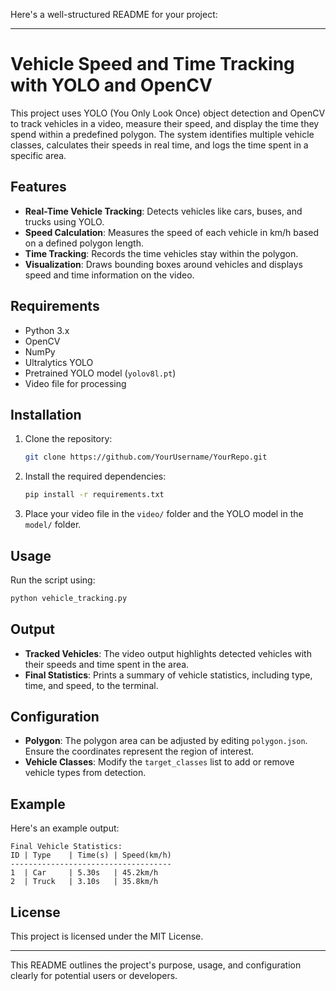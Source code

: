 Here's a well-structured README for your project:

---

# Vehicle Speed and Time Tracking with YOLO and OpenCV

This project uses YOLO (You Only Look Once) object detection and OpenCV to track vehicles in a video, measure their speed, and display the time they spend within a predefined polygon. The system identifies multiple vehicle classes, calculates their speeds in real time, and logs the time spent in a specific area.

## Features
- **Real-Time Vehicle Tracking**: Detects vehicles like cars, buses, and trucks using YOLO.
- **Speed Calculation**: Measures the speed of each vehicle in km/h based on a defined polygon length.
- **Time Tracking**: Records the time vehicles stay within the polygon.
- **Visualization**: Draws bounding boxes around vehicles and displays speed and time information on the video.

## Requirements
- Python 3.x
- OpenCV
- NumPy
- Ultralytics YOLO
- Pretrained YOLO model (`yolov8l.pt`)
- Video file for processing

## Installation
1. Clone the repository:
   ```bash
   git clone https://github.com/YourUsername/YourRepo.git
   ```
2. Install the required dependencies:
   ```bash
   pip install -r requirements.txt
   ```

3. Place your video file in the `video/` folder and the YOLO model in the `model/` folder.

## Usage
Run the script using:
```bash
python vehicle_tracking.py
```

## Output
- **Tracked Vehicles**: The video output highlights detected vehicles with their speeds and time spent in the area.
- **Final Statistics**: Prints a summary of vehicle statistics, including type, time, and speed, to the terminal.

## Configuration
- **Polygon**: The polygon area can be adjusted by editing `polygon.json`. Ensure the coordinates represent the region of interest.
- **Vehicle Classes**: Modify the `target_classes` list to add or remove vehicle types from detection.

## Example
Here's an example output:
```
Final Vehicle Statistics:
ID | Type    | Time(s) | Speed(km/h)
------------------------------------
1  | Car     | 5.30s   | 45.2km/h
2  | Truck   | 3.10s   | 35.8km/h
```

## License
This project is licensed under the MIT License.

---

This README outlines the project's purpose, usage, and configuration clearly for potential users or developers.
